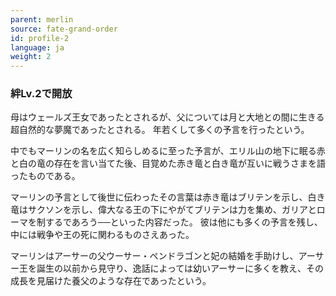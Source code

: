 ```yaml
---
parent: merlin
source: fate-grand-order
id: profile-2
language: ja
weight: 2
---
```


### 絆Lv.2で開放

母はウェールズ王女であったとされるが、父については月と大地との間に生きる超自然的な夢魔であったとされる。
年若くして多くの予言を行ったという。

中でもマーリンの名を広く知らしめるに至った予言が、エリル山の地下に眠る赤と白の竜の存在を言い当てた後、目覚めた赤き竜と白き竜が互いに戦うさまを語ったものである。

マーリンの予言として後世に伝わったその言葉は赤き竜はブリテンを示し、白き竜はサクソンを示し、偉大なる王の下にやがてブリテンは力を集め、ガリアとローマを制するであろう──といった内容だった。
彼は他にも多くの予言を残し、中には戦争や王の死に関わるものさえあった。

マーリンはアーサーの父ウーサー・ペンドラゴンと妃の結婚を手助けし、アーサー王を誕生の以前から見守り、逸話によっては幼いアーサーに多くを教え、その成長を見届けた養父のような存在であったという。
